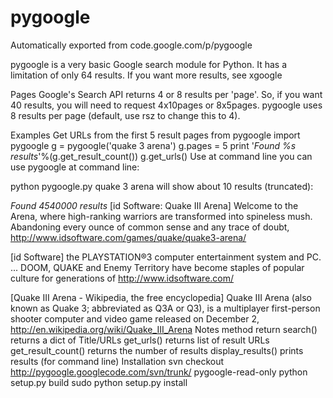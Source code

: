 # pygoogle
Automatically exported from code.google.com/p/pygoogle

pygoogle is a very basic Google search module for Python. It has a limitation of only 64 results. If you want more results, see xgoogle

Pages
Google's Search API returns 4 or 8 results per 'page'. So, if you want 40 results, you will need to request 4x10pages or 8x5pages. pygoogle uses 8 results per page (default, use rsz to change this to 4).

Examples
Get URLs from the first 5 result pages
from pygoogle import pygoogle
g = pygoogle('quake 3 arena')
g.pages = 5
print '*Found %s results*'%(g.get_result_count())
g.get_urls()
Use at command line
you can use pygoogle at command line:

python pygoogle.py quake 3 arena
will show about 10 results (truncated):

*Found 4540000 results*
[id Software: Quake III Arena]
Welcome to the Arena, where high-ranking warriors are transformed into spineless   mush. Abandoning every ounce of common sense and any trace of doubt,
http://www.idsoftware.com/games/quake/quake3-arena/

[id Software]
the PLAYSTATION®3 computer entertainment system and PC. ... DOOM, QUAKE and   Enemy Territory have become staples of popular culture for generations of
http://www.idsoftware.com/

[Quake III Arena - Wikipedia, the free encyclopedia]
Quake III Arena (also known as Quake 3; abbreviated as Q3A or Q3), is a   multiplayer first-person shooter computer and video game released on December 2,
http://en.wikipedia.org/wiki/Quake_III_Arena
Notes
method	return
search()	returns a dict of Title/URLs
get_urls()	returns list of result URLs
get_result_count()	returns the number of results
display_results()	prints results (for command line)
Installation
svn checkout http://pygoogle.googlecode.com/svn/trunk/ pygoogle-read-only
python setup.py build
sudo python setup.py install
